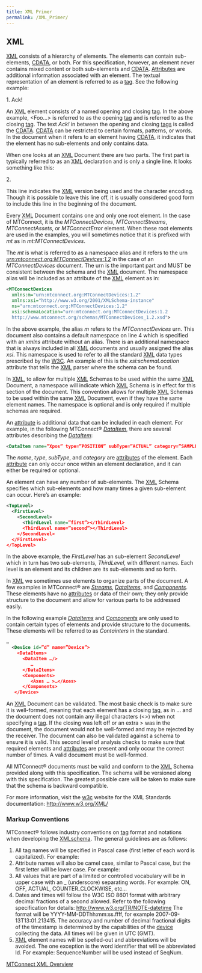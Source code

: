 ```yaml
---
title: XML Primer
permalink: /XML_Primer/
---
```


## XML

[XML](/Terminology "wikilink") consists of a hierarchy of elements. The
elements can contain sub-elements, [CDATA](/Terminology "wikilink"), or
both. For this specification, however, an element never contains mixed
content or both sub-elements and [CDATA](/Terminology "wikilink").
[Attributes](/Terminology "wikilink") are additional information
associated with an element. The textual representation of an element is
referred to as a [tag](/Terminology "wikilink"). See the following
example:

1\. <Foo name=”bob”>Ack\!</Foo>

An [XML](/Terminology "wikilink") element consists of a named opening
and closing [tag](/Terminology "wikilink"). In the above example,
\<Foo...\> is referred to as the opening [tag](/Terminology "wikilink")
and </Foo> is referred to as the closing [tag](/Terminology "wikilink").
The text *Ack\!* in between the opening and closing
[tags](/Terminology "wikilink") is called the
[CDATA](/Terminology "wikilink"). [CDATA](/Terminology "wikilink") can
be restricted to certain formats, patterns, or words. In the document
when it refers to an element having [CDATA](/Terminology "wikilink"), it
indicates that the element has no sub-elements and only contains data.

When one looks at an [XML](/Terminology "wikilink") Document there are
two parts. The first part is typically referred to as an
[XML](/Terminology "wikilink") declaration and is only a single line. It
looks something like this:

2\.

<?xml version="1.0" encoding="UTF-8"?>

This line indicates the [XML](/Terminology "wikilink") version being
used and the character encoding. Though it is possible to leave this
line off, it is usually considered good form to include this line in the
beginning of the document.

Every [XML](/Terminology "wikilink") Document contains one and only one
root element. In the case of MTConnect, it is the *MTConnectDevices*,
*MTConnectStreams*, *MTConnectAssets*, or *MTConnectError* element. When
these root elements are used in the examples, you will sometimes notice
that it is prefixed with *mt* as in *mt:MTConnectDevices*.

The *mt* is what is referred to as a namespace alias and it refers to
the urn *<urn:mtconnect.org:MTConnectDevices:1.2>* in the case of an
*MTConnectDevices* document. The urn is the important part and MUST be
consistent between the schema and the [XML](/Terminology "wikilink")
document. The namespace alias will be included as an attribute of the
[XML](/Terminology "wikilink") element as in:

``` XML numberLines
<MTConnectDevices
  xmlns:m="urn:mtconnect.org:MTConnectDevices:1.2"
  xmlns:xsi="http://www.w3.org/2001/XMLSchema-instance"
  ns="urn:mtconnect.org:MTConnectDevices:1.2"
  xsi:schemaLocation="urn:mtconnect.org:MTConnectDevices:1.2
  http://www.mtconnect.org/schemas/MTConnectDevices_1.2.xsd">
```

In the above example, the alias *m* refers to the *MTConnectDevices*
urn. This document also contains a default namespace on line 4 which is
specified with an *xmlns* attribute without an alias. There is an
additional namespace that is always included in all
[XML](/Terminology "wikilink") documents and usually assigned the alias
*xsi*. This namespace is used to refer to all the standard
[XML](/Terminology "wikilink") data types prescribed by the
[W3C](http://www.w3.org/XML/). An example of this is the
*xsi:schemaLocation* attribute that tells the
[XML](/Terminology "wikilink") parser where the schema can be found.

In [XML](/Terminology "wikilink"), to allow for multiple
[XML](/Terminology "wikilink") Schemas to be used within the same
[XML](/Terminology "wikilink") Document, a namespace will indicate which
[XML](/Terminology "wikilink") Schema is in effect for this section of
the document. This convention allows for multiple
[XML](/Terminology "wikilink") Schemas to be used within the same
[XML](/Terminology "wikilink") Document, even if they have the same
element names. The namespace is optional and is only required if
multiple schemas are required.

An [attribute](/Terminology "wikilink") is additional data that can be
included in each element. For example, in the following MTConnect®
*[DataItem](/Terminology "wikilink")*, there are several attributes
describing the *[DataItem](/Terminology "wikilink")*:

``` xml numberLines
<DataItem name=”Xpos” type=”POSITION” subType=”ACTUAL” category=”SAMPLE” />
```

The *name*, *type*, *subType*, and *category* are
[attributes](/Terminology "wikilink") of the element. Each
[attribute](/Terminology "wikilink") can only occur once within an
element declaration, and it can either be required or optional.

An element can have any number of sub-elements. The
[XML](/Terminology "wikilink") Schema specifies which sub-elements and
how many times a given sub-element can occur. Here’s an example:

``` xml numberLines
<TopLevel>
  <FirstLevel>
    <SecondLevel>
      <ThirdLevel name=”first”></ThirdLevel>
      <ThirdLevel name=”second”></ThirdLevel>
    </SecondLevel>
  </FirstLevel>
</TopLevel>
```

In the above example, the *FirstLevel* has an sub-element *SecondLevel*
which in turn has two sub-elements, *ThirdLevel*, with different names.
Each level is an element and its children are its sub-elements and so
forth.

In [XML](/Terminology "wikilink") we sometimes use elements to organize
parts of the document. A few examples in MTConnect® are
*[Streams](/Terminology "wikilink")*,
*[DataItems](/Terminology "wikilink")*, and
*[Components](/Terminology "wikilink")*. These elements have no
[attributes](/Terminology "wikilink") or data of their own; they only
provide structure to the document and allow for various parts to be
addressed easily.

In the following example *[DataItems](/Terminology "wikilink")* and
*[Components](/Terminology "wikilink")* are only used to contain certain
types of elements and provide structure to the documents. These elements
will be referred to as *Containters* in the standard.

``` xml numberLines
…
  <Device id=”d” name=”Device”>
    <DataItems>
      <DataItem …/>
         …
      </DataItems>
      <Components>
         <Axes … >…</Axes>
      </Components>
   </Device>
```

An [XML](/Terminology "wikilink") Document can be validated. The most
basic check is to make sure it is well-formed, meaning that each element
has a closing [tag](/Terminology "wikilink"), as in <foo>...</foo> and
the document does not contain any illegal characters (\<\>) when not
specifying a [tag](/Terminology "wikilink"). If the closing </foo> was
left off or an extra \> was in the document, the document would not be
well-formed and may be rejected by the receiver. The document can also
be validated against a schema to ensure it is valid. This second level
of analysis checks to make sure that required elements and
[attributes](/Terminology "wikilink") are present and only occur the
correct number of times. A valid document must be well-formed.

All MTConnect® documents must be valid and conform to the
[XML](/Terminology "wikilink") Schema provided along with this
specification. The schema will be versioned along with this
specification. The greatest possible care will be taken to make sure
that the schema is backward compatible.

For more information, visit the [w3c](http://www.w3.org/XML/) website
for the XML Standards documentation: <http://www.w3.org/XML/>

### Markup Conventions

MTConnect® follows industry conventions on
[tag](/Terminology "wikilink") format and notations when developing the
[XMLschema](/Terminology "wikilink"). The general guidelines are as
follows:

1.  All tag names will be specified in Pascal case (first letter of each
    word is capitalized). For example: <ComponentEvents />
2.  Attribute names will also be camel case, similar to Pascal case, but
    the first letter will be lower case. For example:
    <MyElement attributeName=”bob”/>
3.  All values that are part of a limited or controlled vocabulary will
    be in upper case with an _ (underscore) separating words. For
    example: ON, OFF, ACTUAL, COUNTER_CLOCKWISE, etc…
4.  Dates and times will follow the W3C ISO 8601 format with arbitrary
    decimal fractions of a second allowed. Refer to the following
    specification for details: <http://www.w3.org/TR/NOTE-datetime> The
    format will be YYYY-MM-DDThh:mm:ss.ffff, for example
    2007-09-13T13:01.213415. The accuracy and number of decimal
    fractional digits of the timestamp is determined by the capabilities
    of the [device](/Terminology "wikilink") collecting the data. All
    times will be given in UTC (GMT).
5.  [XML](/Terminology "wikilink") element names will be spelled-out and
    abbreviations will be avoided. The one exception is the word
    identifier that will be abbreviated Id. For example: SequenceNumber
    will be used instead of SeqNum.

[MTConnect XML Overview](/MTConnect_XML_Overview "wikilink")